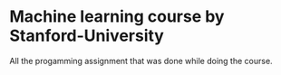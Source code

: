 # Machine learning course by Stanford-University

All the progamming assignment that was done while doing the course.